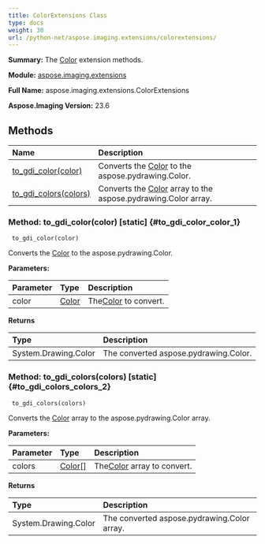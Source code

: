 ```yaml
---
title: ColorExtensions Class
type: docs
weight: 30
url: /python-net/aspose.imaging.extensions/colorextensions/
---
```


**Summary:** The [Color](/imaging/python-net/aspose.imaging/color/) extension methods.

**Module:** [aspose.imaging.extensions](/imaging/python-net/aspose.imaging.extensions/)

**Full Name:** aspose.imaging.extensions.ColorExtensions

**Aspose.Imaging Version:** 23.6

## **Methods**
| **Name** | **Description** |
| :- | :- |
| [to_gdi_color(color)](#to_gdi_color_color_1) | Converts the [Color](/imaging/python-net/aspose.imaging/color/) to the aspose.pydrawing.Color. |
| [to_gdi_colors(colors)](#to_gdi_colors_colors_2) | Converts the [Color](/imaging/python-net/aspose.imaging/color/) array to the aspose.pydrawing.Color array. |


### Method: to_gdi_color(color)  [static] {#to_gdi_color_color_1}


```
 to_gdi_color(color) 
```

Converts the [Color](/imaging/python-net/aspose.imaging/color/) to the aspose.pydrawing.Color.

**Parameters:**

| Parameter | Type | Description |
| :- | :- | :- |
| color | [Color](/imaging/python-net/aspose.imaging/color) | The[Color](/imaging/python-net/aspose.imaging/color/) to convert. |

**Returns**

| Type | Description |
| :- | :- |
| System.Drawing.Color | The converted aspose.pydrawing.Color. |


### Method: to_gdi_colors(colors)  [static] {#to_gdi_colors_colors_2}


```
 to_gdi_colors(colors) 
```

Converts the [Color](/imaging/python-net/aspose.imaging/color/) array to the aspose.pydrawing.Color array.

**Parameters:**

| Parameter | Type | Description |
| :- | :- | :- |
| colors | [Color[]](/imaging/python-net/aspose.imaging/color) | The[Color](/imaging/python-net/aspose.imaging/color/) array to convert. |

**Returns**

| Type | Description |
| :- | :- |
| System.Drawing.Color | The converted aspose.pydrawing.Color array. |


